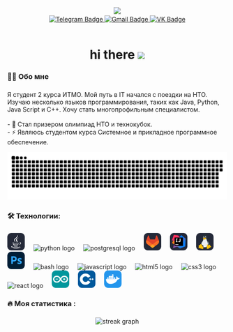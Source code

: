 <div id="header" align="center">
  <img src="https://media3.giphy.com/media/v1.Y2lkPTc5MGI3NjExcmN1bXlpaHZ1a2hkNnltZ2ZreDhlZ3J4ZjlrZmJhcXpvMndyb3diZSZlcD12MV9pbnRlcm5hbF9naWZfYnlfaWQmY3Q9Zw/78XCFBGOlS6keY1Bil/giphy.gif" width="100"/>
<div id="badges" align="center">
  <a href="https://t.me/NL_SHAKAL">
    <img src="https://img.shields.io/badge/Telegram-blue?style=for-the-badge&logo=telegram&logoColor=white" alt="Telegram Badge"/>
  </a>
  <a href="daniilmantus@gmail.com">
    <img src="https://img.shields.io/badge/Gmail-red?style=for-the-badge&logo=gmail&logoColor=white" alt="Gmail Badge"/>
  </a>
  <a href="https://m.vk.com/dmantush">
    <img src="https://img.shields.io/badge/VK-blue?style=for-the-badge&logo=vk&logoColor=white" alt="VK Badge"/>
  </a>
<div id="counter" align="center">
  <img src="https://komarev.com/ghpvc/?username=Blackcaf&style=flat-square&color=blue" alt=""/>
<h1>
  hi there
  <img src="https://media.giphy.com/media/hvRJCLFzcasrR4ia7z/giphy.gif" width="30px"/>
</h1>
</div>
  
<h3 align="left">👩‍💻  Обо мне</h3>

###

<p align="left">Я студент 2 курса ИТМО. Мой путь в IT начался с поездки на НТО. Изучаю несколько языков программирования, таких как Java, Python, Java Script и C++. Хочу стать многопрофильным специалистом.<br><br>- 🔭 Стал призером олимпиад НТО и технокубок.<br>- ⚡ Являюсь студентом курса Системное и прикладное программное обеспечение.</p>

<p align="center">
 <img width="600" src="github-snake.svg" alt="snake"/>
</p>

###

<h3 align="left">🛠 Технологии:</h3>

###

<div align="left">
  <img src="https://github.com/tandpfun/skill-icons/raw/main/icons/Java-Dark.svg" height="40" alt="java logo"  />
  <img width="12" />
  <img src="https://skillicons.dev/icons?i=py" height="40" alt="python logo"  />
  <img width="12" />
  <img src="https://skillicons.dev/icons?i=postgres" height="40" alt="postgresql logo"  />
  <img width="12" />
  <img src="https://github.com/tandpfun/skill-icons/raw/main/icons/GitLab-Dark.svg" height="40" alt="gitlab logo"  />
  <img width="12" />
  <img src="https://github.com/tandpfun/skill-icons/raw/main/icons/Idea-Dark.svg" height="40" alt="idea logo"  />
  <img width="12" />
  <img src="https://github.com/tandpfun/skill-icons/raw/main/icons/Linux-Dark.svg" height="40" alt="linux logo"  />
  <img width="12" />
  <img src="https://github.com/tandpfun/skill-icons/raw/main/icons/Photoshop.svg" height="40" alt="photoshop logo"  />
  <img width="12" />
  <img src="https://cdn.simpleicons.org/gnubash/4EAA25" height="40" alt="bash logo"  />
  <img width="12" />
  <img src="https://cdn.jsdelivr.net/gh/devicons/devicon/icons/javascript/javascript-original.svg" height="40" alt="javascript logo"  />
  <img width="12" />
  <img src="https://cdn.jsdelivr.net/gh/devicons/devicon/icons/html5/html5-original.svg" height="40" alt="html5 logo"  />
  <img width="12" />
  <img src="https://cdn.jsdelivr.net/gh/devicons/devicon/icons/css3/css3-original.svg" height="40" alt="css3 logo"  />
  <img width="12" />
  <img src="https://cdn.jsdelivr.net/gh/devicons/devicon/icons/react/react-original.svg" height="40" alt="react logo"  />
  <img width="12" />
  <img src="https://github.com/tandpfun/skill-icons/raw/main/icons/Arduino.svg" height="40" alt="Arduino logo"  />
  <img width="12" />
  <img src="https://github.com/tandpfun/skill-icons/raw/main/icons/CPP.svg" height="40" alt="c++ logo"  />
  <img width="12" />
  <img src="https://github.com/tandpfun/skill-icons/raw/main/icons/Docker.svg" height="40" alt="Docker logo"  />
</div>

###

<h3 align="left">🔥   Моя статистика :</h3>

###

<div align="center">
  <img src="https://streak-stats.demolab.com?user=Blackcaf&locale=en&mode=daily&theme=dark&hide_border=false&border_radius=5&order=3" height="220" alt="streak graph"  />
</div>

###
